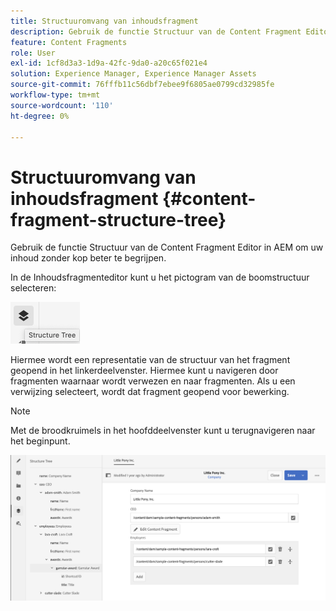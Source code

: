 ```yaml
---
title: Structuuromvang van inhoudsfragment
description: Gebruik de functie Structuur van de Content Fragment Editor in AEM om uw inhoud zonder kop beter te begrijpen.
feature: Content Fragments
role: User
exl-id: 1cf8d3a3-1d9a-42fc-9da0-a20c65f021e4
solution: Experience Manager, Experience Manager Assets
source-git-commit: 76fffb11c56dbf7ebee9f6805ae0799cd32985fe
workflow-type: tm+mt
source-wordcount: '110'
ht-degree: 0%

---
```


# Structuuromvang van inhoudsfragment {#content-fragment-structure-tree}

Gebruik de functie Structuur van de Content Fragment Editor in AEM om uw inhoud zonder kop beter te begrijpen.

In de Inhoudsfragmenteditor kunt u het pictogram van de boomstructuur selecteren:

![Structuuromvang van inhoudsfragment](assets/cfm-structuretree-01.png)

Hiermee wordt een representatie van de structuur van het fragment geopend in het linkerdeelvenster. Hiermee kunt u navigeren door fragmenten waarnaar wordt verwezen en naar fragmenten. Als u een verwijzing selecteert, wordt dat fragment geopend voor bewerking.

>[!NOTE]
>
>Met de broodkruimels in het hoofddeelvenster kunt u terugnavigeren naar het beginpunt.

![Structuuromvang van inhoudsfragment](assets/cfm-structuretree-02.png)
